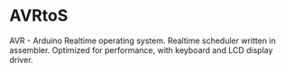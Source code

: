 # AVRtoS
AVR - Arduino Realtime operating system. Realtime scheduler written in assembler. Optimized for performance, with keyboard and LCD display driver. 

